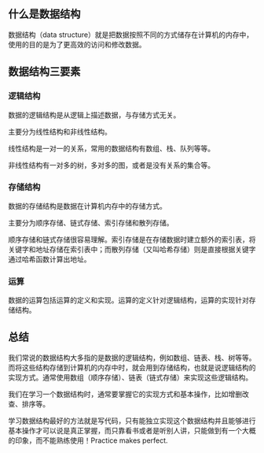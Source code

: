 ## 什么是数据结构

数据结构（data structure）就是把数据按照不同的方式储存在计算机的内存中，使用的目的是为了更高效的访问和修改数据。

## 数据结构三要素

### 逻辑结构

数据的逻辑结构是从逻辑上描述数据，与存储方式无关。

主要分为线性结构和非线性结构。

线性结构是一对一的关系，常用的数据结构有数组、栈、队列等等。

非线性结构有一对多的树，多对多的图，或者是没有关系的集合等。

### 存储结构

数据的存储结构是数据在计算机内存中的存储方式。

主要分为顺序存储、链式存储、索引存储和散列存储。

顺序存储和链式存储很容易理解。索引存储是在存储数据时建立额外的索引表，将关键字和地址存储在索引表中；而散列存储（又叫哈希存储）则是直接根据关键字通过哈希函数计算出地址。

### 运算

数据的运算包括运算的定义和实现。运算的定义针对逻辑结构，运算的实现针对存储结构。

## 总结

我们常说的数据结构大多指的是数据的逻辑结构，例如数组、链表、栈、树等等。而将这些结构存储到计算机的内存中时，就会用到存储结构，也就是说逻辑结构的实现方式。通常使用数组（顺序存储）、链表（链式存储）来实现这些逻辑结构。

我们在学习一个数据结构时，通常要掌握它的实现方式和基本操作，比如增删改查、排序等。

学习数据结构最好的方法就是写代码，只有能独立实现这个数据结构并且能够进行基本操作才可以说是真正掌握，而只靠看书或者是听别人讲，只能做到有一个大概的印象，而不能熟练使用！Practice makes perfect. 